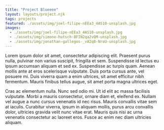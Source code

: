 ```yaml
---
title: "Project Blueeee"
layout: layouts/project.njk
tags: projects
featured: ./assets/img/joel-filipe-nEEa3_4AS10-unsplash.jpg
images:
  - ./assets/img/joel-filipe-nEEa3_4AS10-unsplash.jpg 
  - ./assets/img/simone-hutsch-8FIN2qa2vQM-unsplash.jpg 
  - ./assets/img/jonathan-gallegos-_vA2q0-NroU-unsplash.jpg
---
```


Lorem ipsum dolor sit amet, consectetur adipiscing elit. Praesent purus nulla, pulvinar non varius suscipit, fringilla et sem. Suspendisse id lectus eu ipsum accumsan aliquam et sed ex. Suspendisse ac turpis quam. Aenean mollis ante at eros scelerisque vulputate. Duis porta cursus ante, vel posuere mi. Duis viverra quam a enim ultrices, sit amet efficitur nibh fermentum. Mauris finibus tellus augue, sit amet porta magna ultrices eget.

Cras ac elementum nulla. Nunc sed odio mi. Ut id elit ac massa facilisis vulputate. Morbi a mauris consectetur, ornare diam et, eleifend ex. Nullam vel augue a nunc cursus venenatis id nec risus. Mauris convallis vitae sem at iaculis. Curabitur viverra, ipsum in aliquam mollis, purus arcu convallis dolor, ultricies gravida velit nunc vitae erat. Mauris quis nisi ac urna venenatis consectetur ac laoreet eros. Fusce ac enim nec diam ultricies aliquam.
